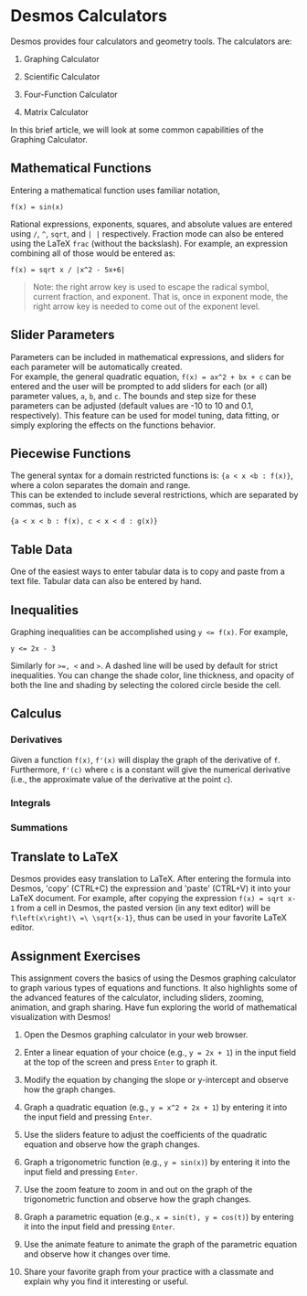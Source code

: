 # Desmos Calculators

Desmos provides four calculators and geometry tools.  The calculators are:

1. Graphing Calculator

2. Scientific Calculator

3. Four-Function Calculator

4. Matrix Calculator

In this brief article, we will look at some common capabilities of the Graphing Calculator.




## Mathematical Functions

Entering a mathematical function uses familiar notation, 
```
f(x) = sin(x)
```

Rational expressions, exponents, squares, and absolute values are entered using `/`, `^`, `sqrt`, and `| |` respectively.  Fraction mode can also be entered
using the LaTeX `frac` (without the backslash).  For example, an expression combining all of those would be entered as:

```
f(x) = sqrt x / |x^2 - 5x+6|
```

> Note: the right arrow key is used to escape the radical symbol, current fraction, and exponent.  That is, once in exponent mode, the right arrow key is needed to come out of the exponent level.
  



## Slider Parameters

Parameters can be included in mathematical expressions, and sliders for each parameter will be automatically created.  
For example, the general quadratic equation, `f(x) = ax^2 + bx + c` can be entered and the user will be prompted to add sliders
for each (or all) parameter values, `a`, `b`, and `c`.  The bounds and step size for these parameters can be adjusted (default values are
-10 to 10 and 0.1, respectively).  This feature can be used for model tuning, data fitting, or simply exploring the effects on the 
functions behavior.  



## Piecewise Functions

The general syntax for a domain restricted functions is: `{a < x <b : f(x)}`, where a colon separates the domain and range.    
This can be extended to include several restrictions, which are separated by commas, such as
```
{a < x < b : f(x), c < x < d : g(x)}
```




## Table Data

One of the easiest ways to enter tabular data is to copy and paste from a text file.  Tabular data can also be entered by hand.




## Inequalities

Graphing inequalities can be accomplished using `y <= f(x)`.  For example, 
```
y <= 2x - 3
``` 

Similarly for `>=, <` and `>`.  A dashed line will be used by default for strict inequalities.  You can change the shade color, line 
thickness, and opacity of both the line and shading by selecting the colored circle beside the cell.



## Calculus 

### Derivatives

Given a function `f(x)`, `f'(x)` will display the graph of the derivative of `f`.  Furthermore, `f'(c)` where `c` is a constant
will give the numerical derivative (i.e., the approximate value of the derivative at the point `c`).  

### Integrals



### Summations




## Translate to LaTeX

Desmos provides easy translation to LaTeX. After entering the formula into Desmos, 'copy' (CTRL+C) the expression
and 'paste' (CTRL+V) it into your LaTeX document.  For example, after copying the expression `f(x) = sqrt x-1` from a cell in Desmos, the pasted version (in any text editor)
will be `f\left(x\right)\ =\ \sqrt{x-1}`, thus can be used in your favorite LaTeX editor.  



## Assignment Exercises

This assignment covers the basics of using the Desmos graphing calculator to graph various types of equations and functions. It also highlights some of the advanced features of the calculator, including sliders, zooming, animation, and graph sharing. Have fun exploring the world of mathematical visualization with Desmos!


1. Open the Desmos graphing calculator in your web browser.

2. Enter a linear equation of your choice (e.g., `y = 2x + 1`) in the input field at the top of the screen and press `Enter` to graph it.

3. Modify the equation by changing the slope or y-intercept and observe how the graph changes.

4. Graph a quadratic equation (e.g., `y = x^2 + 2x + 1`) by entering it into the input field and pressing `Enter`.

5. Use the sliders feature to adjust the coefficients of the quadratic equation and observe how the graph changes.

6. Graph a trigonometric function (e.g., `y = sin(x)`) by entering it into the input field and pressing `Enter`.

7. Use the zoom feature to zoom in and out on the graph of the trigonometric function and observe how the graph changes.

8. Graph a parametric equation (e.g., `x = sin(t), y = cos(t)`) by entering it into the input field and pressing `Enter`.

9. Use the animate feature to animate the graph of the parametric equation and observe how it changes over time.

10. Share your favorite graph from your practice with a classmate and explain why you find it interesting or useful.



